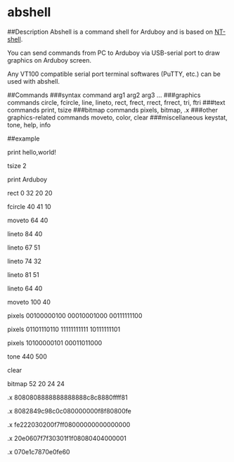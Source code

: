 # abshell
##Description
Abshell is a command shell for Arduboy and is based on [NT-shell](http://www.cubeatsystems.com/ntshell/index.html).

You can send commands from PC to Arduboy via USB-serial port to draw graphics on Arduboy screen.

Any VT100 compatible serial port terminal softwares (PuTTY, etc.) can be used with abshell.

##Commands
###syntax
command arg1 arg2 arg3 ...
###graphics commands
circle, fcircle, line, lineto, rect, frect, rrect, frrect, tri, ftri
###text commands
print, tsize
###bitmap commands
pixels, bitmap, .x
###other graphics-related commands
moveto, color, clear
###miscellaneous
keystat, tone, help, info

##example

print hello,world!

tsize 2

print Arduboy

rect 0 32 20 20

fcircle 40 41 10


moveto 64 40

lineto 84 40

lineto 67 51

lineto 74 32

lineto 81 51

lineto 64 40


moveto 100 40

pixels 00100000100 00010001000 00111111100

pixels 01101110110 11111111111 10111111101

pixels 10100000101 00011011000 

tone 440 500


clear

bitmap 52 20 24 24

.x 8080808888888888888c8c8880ffff81

.x 8082849c98c0c080000000f8f80800fe

.x fe222030200f7ff08000000000000000

.x 20e0607f7f30301f1f08080404000001

.x 070e1c7870e0fe60
